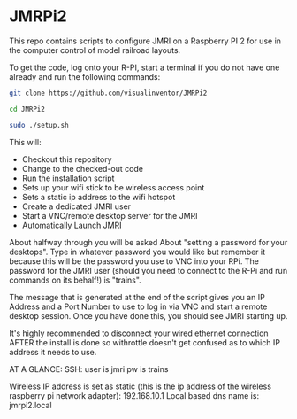 JMRPi2
=========

This repo contains scripts to configure JMRI on a Raspberry PI 2 for use in the computer control of model railroad layouts.

To get the code, log onto your R-PI, start a terminal if you do not have one already and run the following commands:

```bash
git clone https://github.com/visualinventor/JMRPi2
```
```bash
cd JMRPi2
```
```bash
sudo ./setup.sh
```

This will:

  * Checkout this repository
  * Change to the checked-out code
  * Run the installation script
  * Sets up your wifi stick to be wireless access point
  * Sets a static ip address to the wifi hotspot
  * Create a dedicated JMRI user
  * Start a VNC/remote desktop server for the JMRI
  * Automatically Launch JMRI

About halfway through you will be asked About "setting a password for your desktops". Type in whatever password you would like but remember it because this will be the password you use to VNC into your RPi. The password for the JMRI user (should you need to connect to the R-Pi and run commands on its behalf!) is "trains".

The message that is generated at the end of the script gives you an IP Address and a Port Number to use to log in via VNC and start a remote desktop session.  Once you have done this, you should see JMRI starting up.

It's highly recommended to disconnect your wired ethernet connection AFTER the install is done so withrottle doesn't get confused as to which IP address it needs to use.

AT A GLANCE:
SSH:
user is jmri
pw is trains

Wireless IP address is set as static (this is the ip address of the wireless raspberry pi network adapter): 192.168.10.1
Local based dns name is: jmrpi2.local


